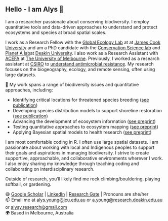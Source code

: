 ## Hello - I am Alys 👋

I am a researcher passionate about conserving biodiversity. I employ quantitative tools and data-driven approaches to understand and protect ecosystems and species at broad spatial scales. 
 
I work as a Research Fellow with the [Global Ecology Lab](https://www.globalecologylab.org/) at at [James Cook University](https://www.jcu.edu.au/) and am a PhD candidate with the [Conservation Science lab](https://conservationscience.org.au/) and [Planet A lab](https://www.planet-a.earth/)at [Deakin University](https://www.deakin.edu.au/). I also work as a Research Assistant with [ACEFA](https://acefa-hubs.github.io/) at [The University of Melbourne](https://www.unimelb.edu.au/). Previously, I worked as a research assistant at [CSIRO](https://www.csiro.au/en/) to [understand antimicrobial resistance](https://research.csiro.au/amr-hotspots/). My research focuses on the biogeography, ecology, and remote sensing, often using large datasets.

🔭 My work spans a range of biodiversity issues and quantitative approaches, including:

- Identifying critical locations for threatened species breeding ([see publication](https://zslpublications.onlinelibrary.wiley.com/doi/abs/10.1111/acv.12763))
- Developing species distribution models to support shoreline restoration ([see publication](https://www.sciencedirect.com/science/article/abs/pii/S2352485523000464))
- Advancing the development of ecosystem information ([see preprint](https://ecoevorxiv.org/repository/view/7654/))
- Testing quantitative approaches to ecosystem mapping ([see preprint](https://ecoevorxiv.org/repository/view/8500/))
- Applying Bayesian spatial models to health research ([see preprint](https://www.medrxiv.org/content/10.1101/2024.11.06.24316846v1))

I am most comfortable coding in R. I often use large spatial datasets. I am passionate about working with local and Indigenous peoples to support their goals and aspirations in managing biodiversity. I strive to create supportive, approachable, and collaborative environments wherever I work. I also enjoy sharing my knowledge through teaching coding and collaborating on interdisciplinary research.

Outside of research, you’ll likely find me rock climbing/bouldering, playing softball, or gardening. 

😄 [Google Scholar](https://scholar.google.com.au/citations?user=_Gb6Y44AAAAJ&hl=en&oi=ao) | [LinkedIn](https://au.linkedin.com/in/alys-young) | [Research Gate](https://www.researchgate.net/profile/Alys-Young-3) | Pronouns are she/her  
📫 Email me at alys.young@jcu.edu.au or a.young@research.deakin.edu.au or alysy.research@gmail.com  
🌍 Based in Melbourne, Australia  
